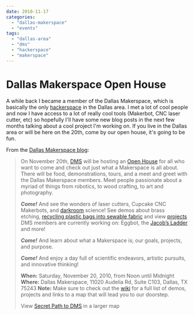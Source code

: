 ```yaml
---
date: 2010-11-17
categories: 
  - "dallas-makerspace"
  - "events"
tags: 
  - "dallas-area"
  - "dms"
  - "hackerspace"
  - "makerspace"
---
```


# Dallas Makerspace Open House

A while back I became a member of the Dallas Makerspace, which is basically the only [hackerspace](http://en.wikipedia.org/wiki/Hackerspace) in the Dallas area. I met a lot of cool people and now I have access to a lot of really cool tools (Makerbot, CNC laser cutter, etc) so hopefully I'll have some new blog posts in the next few months talking about a cool project I'm working on. If you live in the Dallas area or will be here on the 20th, come by our open house, it's going to be fun.

<!-- more -->

From the [Dallas Makerspace blog](http://www.dallasmakerspace.com/blog/2010/11/open-house/):

> On November 20th, [DMS](http://www.dallasmakerspace.com/wiki/Main_Page) will be hosting an [Open House](http://www.dallasmakerspace.com/wiki/Open_House_2010) for all who want to come and check out just what a Makerspace is all about. There will be food, demonstrations, tours, and a meet and greet with the Dallas Makerspace members. Meet people passionate about a myriad of things from robotics, to wood crafting, to art and photography.
>
> _**Come!**_ And see the wonders of laser cutters, Cupcake CNC Makerbots, and [darkroom](http://www.dallasmakerspace.com/wiki/DIY_Darkroom) science! See demos about brass etching, [recycling plastic bags into sewable fabric](http://www.dallasmakerspace.com/wiki/Recycled_plastic_fabric) and view [projects](http://www.dallasmakerspace.com/wiki/Member_Projects) DMS members are currently working on: Eggbot, the [Jacob’s Ladder](http://www.dallasmakerspace.com/wiki/Traveling_Arc) and more!
>
> _**Come!**_ And learn about what a Makerspace is; our goals, projects, and purpose.
>
> _**Come!**_ And enjoy a day full of scientific endeavors, artistic pursuits, and innovative thinking!
>
> **When:** Saturday, November 20, 2010, from Noon until Midnight **Where:** Dallas Makerspace, 11020 Audelia Rd, Suite C103, Dallas, TX 75243 **Note:** Make sure to check out the [wiki](http://www.dallasmakerspace.com/wiki/Open_House_2010) for a full list of demos, projects and links to a map that will lead you to our doorstep.
>
> View [Secret Path to DMS](http://maps.google.com/maps/ms?f=q&source=embed&hl=en&geocode=&ie=UTF8&hq=&hnear=&t=h&msa=0&msid=105361322093577588319.00048f6328b04f021b448&ll=32.899056,-96.7177&spn=0.003243,0.006856&z=17) in a larger map
